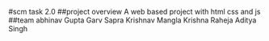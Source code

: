 #scm task 2.0
##project overview
A web based project with html css and js
##team
abhinav Gupta
Garv Sapra
Krishnav Mangla
Krishna Raheja
Aditya Singh

